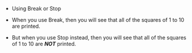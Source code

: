 - Using Break or Stop

- When you use Break, then you will see that all of the squares of 1 to 10 are printed.
- But when you use Stop instead, then you will see that all of the squares of 1 to 10 are ***NOT*** printed.